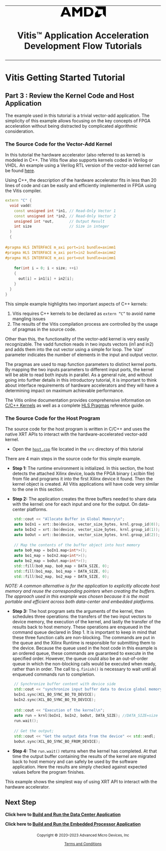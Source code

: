<table class="sphinxhide" width="100%">
 <tr>
   <td align="center"><img src="https://raw.githubusercontent.com/Xilinx/Image-Collateral/main/xilinx-logo.png" width="30%"/><h1>Vitis™ Application Acceleration Development Flow Tutorials</h1>
   </td>
 </tr>
 <tr>
 <td>
 </td>
 </tr>
</table>

# Vitis Getting Started Tutorial

## Part 3 : Review the Kernel Code and Host Application

 The example used in this tutorial is a trivial vector-add application. The simplicity of this example allows focusing on the key concepts of FPGA acceleration without being distracted by complicated algorithmic consideration.

### The Source Code for the Vector-Add Kernel

In this tutorial the hardware accelerator (also referred to as kernel) is modeled in C++. The Vitis flow also supports kernels coded in Verilog or VHDL. An example using a Verilog RTL version of the vector-add kernel can be found [here](https://github.com/Xilinx/Vitis_Accel_Examples/tree/master/rtl_kernels/rtl_vadd).

Using C++, the description of the hardware accelerator fits in less than 20 lines of code and can be easily and efficiently implemented in FPGA using the Vitis compiler.

```cpp
extern "C" {
  void vadd(
    const unsigned int *in1, // Read-Only Vector 1
    const unsigned int *in2, // Read-Only Vector 2
    unsigned int *out,       // Output Result
    int size                 // Size in integer
  )
  {

#pragma HLS INTERFACE m_axi port=in1 bundle=aximm1
#pragma HLS INTERFACE m_axi port=in2 bundle=aximm2
#pragma HLS INTERFACE m_axi port=out bundle=aximm1

    for(int i = 0; i < size; ++i)
    {
      out[i] = in1[i] + in2[i];
    }
  }
}
```

This simple example highlights two important aspects of C++ kernels:

1. Vitis requires C++ kernels to be declared as `extern “C”` to avoid name mangling issues
2. The results of the Vitis compilation process are controlled by the usage of pragmas in the source code.

Other than this, the functionality of the vector-add kernel is very easily recognizable. The vadd function reads in two inputs vectors (in1 and in2) and adds them into the out vector using a simple for loop. The ‘size’ parameter indicates the number of elements in the input and output vector.

The pragmas are used to map function parameters to distinct kernel ports. By mapping the two inputs parameters to different input ports, the kernel will be able to read both inputs in parallel. As a general rule, and without going into further details in this introductory tutorial, it is important to think about interface requirements of hardware accelerators and they will have a determining impact on maximum achievable performance.

The Vitis online documentation provides comprehensive information on [C/C++ Kernels](https://docs.xilinx.com/r/en-US/ug1393-vitis-application-acceleration/Developing-PL-Kernels-using-C) as well as a complete [HLS Pragmas](https://docs.xilinx.com/r/en-US/ug1393-vitis-application-acceleration/HLS-Pragmas) reference guide.

### The Source Code for the Host Program

The source code for the host program is written in C/C++ and uses the native XRT APIs to interact with the hardware-accelerated vector-add kernel.

* Open the [`host.cpp`](./example/src/host.cpp) file located in the `src` directory of this tutorial

There are 4 main steps in the source code for this simple example.

* **Step 1:** The runtime environment is initialized. In this section, the host detects the attached Xilinx device, loads the FPGA binary (.xclbin file) from file and programs it into the first Xilinx device it found. Then the kernel object is created. All Vitis applications will have code very similar to the one in this section.

* **Step 2:** The application creates the three buffers needed to share data with the kernel: one for each input and one for the output. On data-center platforms.

```cpp
    std::cout << "Allocate Buffer in Global Memory\n";
    auto boIn1 = xrt::bo(device, vector_size_bytes, krnl.group_id(0)); //Match kernel arguments to RTL kernel
    auto boIn2 = xrt::bo(device, vector_size_bytes, krnl.group_id(1));
    auto boOut = xrt::bo(device, vector_size_bytes, krnl.group_id(2));

    // Map the contents of the buffer object into host memory
    auto bo0_map = boIn1.map<int*>();
    auto bo1_map = boIn2.map<int*>();
    auto bo2_map = boOut.map<int*>();
    std::fill(bo0_map, bo0_map + DATA_SIZE, 0);
    std::fill(bo1_map, bo1_map + DATA_SIZE, 0);
    std::fill(bo2_map, bo2_map + DATA_SIZE, 0);
```

*NOTE: A common alternative is for the application to explicitly allocate host memory and reuse the corresponding pointers when creating the buffers. The approach used in this example was chosen because it is the most portable and efficient across both data-center and embedded platforms.*

* **Step 3:** The host program sets the arguments of the kernel, then schedules three operations: the transfers of the two input vectors to device memory, the execution of the kernel, and lastly the transfer of the results back to host memory. These operations are enqueued in the command queue declared in Step 1. It is important to keep in mind that these three function calls are non-blocking. The commands are put in the queue and the Xilinx Runtime is responsible for submitting them to the device. Because the queue used in the host code in this example is an ordered queue, these commands are guaranteed to execute in the specified order. However, the queue could also be an out-of-order queue in which the non-blocking calls would be executed when ready, rather than in order. The call to `q.finish()` is necessary to wait until all enqueued commands run to completion. 

```cpp
    // Synchronize buffer content with device side
    std::cout << "synchronize input buffer data to device global memory\n";
    boIn1.sync(XCL_BO_SYNC_BO_TO_DEVICE);
    boIn2.sync(XCL_BO_SYNC_BO_TO_DEVICE);

    std::cout << "Execution of the kernel\n";
    auto run = krnl(boIn1, boIn2, boOut, DATA_SIZE); //DATA_SIZE=size
    run.wait();

    // Get the output;
    std::cout << "Get the output data from the device" << std::endl;
    boOut.sync(XCL_BO_SYNC_BO_FROM_DEVICE);
```

* **Step 4:** The `run.wait()` returns when the kernel has completed. At that time the output buffer containing the results of the kernel are migrated back to host memory and can safely be used by the software application. Here the results are simply checked against expected values before the program finishes.

This example shows the simplest way of using XRT API to interact with the hardware accelerator. 

## Next Step

  **Click here to [Build and Run the Data Center Application](./Part4-data_center.md)**

  **Click here to [Build and Run the Embedded Processor Application](./Part4-embedded_platform.md)**


<p class="sphinxhide" align="center"><sub>Copyright © 2020–2023 Advanced Micro Devices, Inc</sub></p>

<p class="sphinxhide" align="center"><sup><a href="https://www.amd.com/en/corporate/copyright">Terms and Conditions</a></sup></p>
